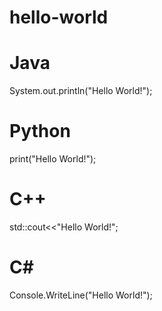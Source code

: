 # hello-world

# Java 
System.out.println("Hello World!");


# Python
print("Hello World!");

# C++
std::cout<<"Hello World!";

# C#
Console.WriteLine("Hello World!");
